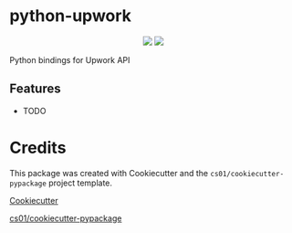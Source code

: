 # python-upwork
<p align="center">

<a href="https://pypi.python.org/pypi/upwork">
<img src="https://img.shields.io/pypi/v/upwork.svg" /></a>
<a href="https://travis-ci.org/GitHubUser/upwork"><img src="https://travis-ci.org/GitHubUser/upwork.svg?branch=master" /></a>
</p>
Python bindings for Upwork API

## Features
-   TODO

# Credits
This package was created with Cookiecutter and the `cs01/cookiecutter-pypackage` project template.

[Cookiecutter](https://github.com/audreyr/cookiecutter)

[cs01/cookiecutter-pypackage](https://github.com/cs01/cookiecutter-pypackage)
